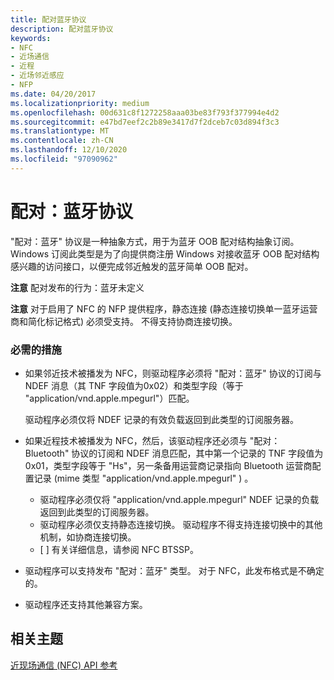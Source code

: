 ```yaml
---
title: 配对蓝牙协议
description: 配对蓝牙协议
keywords:
- NFC
- 近场通信
- 近程
- 近场邻近感应
- NFP
ms.date: 04/20/2017
ms.localizationpriority: medium
ms.openlocfilehash: 00d631c8f1272258aaa03be83f793f377994e4d2
ms.sourcegitcommit: e47bd7eef2c2b89e3417d7f2dceb7c03d894f3c3
ms.translationtype: MT
ms.contentlocale: zh-CN
ms.lasthandoff: 12/10/2020
ms.locfileid: "97090962"
---
```

# <a name="pairingbluetooth-protocol"></a>配对：蓝牙协议


"配对：蓝牙" 协议是一种抽象方式，用于为蓝牙 OOB 配对结构抽象订阅。 Windows 订阅此类型是为了向提供商注册 Windows 对接收蓝牙 OOB 配对结构感兴趣的访问接口，以便完成邻近触发的蓝牙简单 OOB 配对。

**注意**  配对发布的行为：蓝牙未定义

 

**注意**  对于启用了 NFC 的 NFP 提供程序，静态连接 (静态连接切换单一蓝牙运营商和简化标记格式) 必须受支持。 不得支持协商连接切换。

 

### <a name="required-actions"></a>必需的措施

-   如果邻近技术被播发为 NFC，则驱动程序必须将 "配对：蓝牙" 协议的订阅与 NDEF 消息（其 TNF 字段值为0x02）和类型字段（等于 "application/vnd.apple.mpegurl"）匹配。

    驱动程序必须仅将 NDEF 记录的有效负载返回到此类型的订阅服务器。

-   如果近程技术被播发为 NFC，然后，该驱动程序还必须与 "配对： Bluetooth" 协议的订阅和 NDEF 消息匹配，其中第一个记录的 TNF 字段值为0x01，类型字段等于 "Hs"，另一条备用运营商记录指向 Bluetooth 运营商配置记录 (mime 类型 "application/vnd.apple.mpegurl" ) 。
    -   驱动程序必须仅将 "application/vnd.apple.mpegurl" NDEF 记录的负载返回到此类型的订阅服务器。
    -   驱动程序必须仅支持静态连接切换。 驱动程序不得支持连接切换中的其他机制，如协商连接切换。
    -   \[ \] 有关详细信息，请参阅 NFC BTSSP。
-   驱动程序可以支持发布 "配对：蓝牙" 类型。 对于 NFC，此发布格式是不确定的。
-   驱动程序还支持其他兼容方案。

 

 
## <a name="related-topics"></a>相关主题
[近现场通信 (NFC) API 参考](/windows-hardware/drivers/ddi/_nfpdrivers/)
